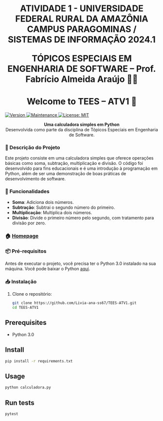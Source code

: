 <h1 align="center" >  ATIVIDADE 1 - UNIVERSIDADE FEDERAL RURAL DA AMAZÔNIA
CAMPUS PARAGOMINAS / SISTEMAS DE INFORMAÇÃO 2024.1

TÓPICOS ESPECIAIS EM ENGENHARIA DE SOFTWARE – Prof. Fabrício Almeida Araújo 👨‍💻 </h1>
<p>



<h1 align="center">Welcome to TEES – ATV1 👋</h1>
<p>
  <a href="https://github.com/seu-usuario/TEES-ATV1" target="_blank">
    <img alt="Version" src="https://img.shields.io/badge/version-1.0.0-blue.svg">
  </a>
  <a href="https://github.com/seu-usuario/TEES-ATV1" target="_blank">
    <img alt="Maintenance" src="https://img.shields.io/badge/Maintained%3F-yes-green.svg" />
  </a>
  <a href="https://github.com/seu-usuario/TEES-ATV1/blob/main/LICENSE" target="_blank">
    <img alt="License: MIT" src="https://img.shields.io/badge/license-MIT-yellow.svg" />
  </a>
</p>


<p align="center">
  <strong>Uma calculadora simples em Python</strong><br />
  Desenvolvida como parte da disciplina de Tópicos Especiais em Engenharia de Software.
</p>

### 📜 Descrição do Projeto

Este projeto consiste em uma calculadora simples que oferece operações básicas como soma, subtração, multiplicação e divisão. O código foi desenvolvido para fins educacionais e é uma introdução à programação em Python, além de ser uma demonstração de boas práticas de desenvolvimento de software.

### 🚀 Funcionalidades

- **Soma**: Adiciona dois números.
- **Subtração**: Subtrai o segundo número do primeiro.
- **Multiplicação**: Multiplica dois números.
- **Divisão**: Divide o primeiro número pelo segundo, com tratamento para divisão por zero.

### 🏠 [Homepage](https://github.com/seu-usuario/TEES-ATV1)

### 📦 Pré-requisitos

Antes de executar o projeto, você precisa ter o Python 3.0 instalado na sua máquina. Você pode baixar o Python [aqui](https://www.python.org/downloads/).

### 📥 Instalação

1. Clone o repositório:

   ```sh
   git clone https://github.com/Livia-ana-ss67/TEES-ATV1.git
   cd TEES-ATV1
   
## Prerequisites

- Python 3.0

## Install
```sh
pip install -r requirements.txt
```
## Usage

```sh
python calculadora.py

```
## Run tests
```sh
pytest

```

